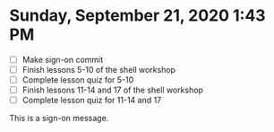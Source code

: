 # Sunday, September 21, 2020 1:43 PM
- [ ] Make sign-on commit 
- [ ] Finish lessons 5-10 of the shell workshop
- [ ] Complete lesson quiz for 5-10
- [ ] Finish lessons 11-14 and 17 of the shell workshop 
- [ ] Complete lesson quiz for 11-14 and 17

This is a sign-on message.
